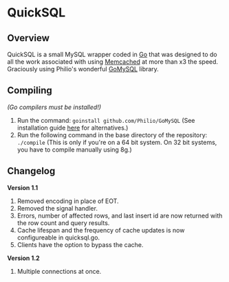 QuickSQL
========

Overview
--------

QuickSQL is a small MySQL wrapper coded in [Go](http://golang.org/ "GoLang Website") that 
was designed to do all the work associated with using [Memcached](http://memcached.org/ "Memcached website") 
at more than x3 the speed.  Graciously using Philio's wonderful 
[GoMySQL](https://github.com/Philio/GoMySQL "GitHub for GoMySQL") library.


Compiling
---------

*(Go compilers must be installed!)*

1. Run the command:  `goinstall github.com/Philio/GoMySQL`  (See installation guide 
[here](https://github.com/Philio/GoMySQL "GoMySQL") 
for alternatives.)
2. Run the following command in the base directory of the repository: `./compile` 
(This is only if you're on a 64 bit system.  On 32 bit systems, you have to compile 
manually using 8g.)


Changelog
---------

**Version 1.1**
1. Removed encoding in place of EOT.
2. Removed the signal handler.
3. Errors, number of affected rows, and last insert id are now returned with the row count and query results.
4. Cache lifespan and the frequency of cache updates is now configureable in quicksql.go.
5. Clients have the option to bypass the cache.

**Version 1.2**
1. Multiple connections at once.
